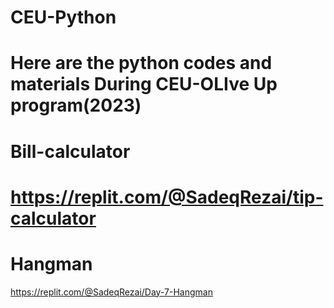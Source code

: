 # CEU-Python
Here are the python codes and materials During CEU-OLIve Up program(2023)
=======
# Bill-calculator
https://replit.com/@SadeqRezai/tip-calculator
=======
# Hangman
https://replit.com/@SadeqRezai/Day-7-Hangman

